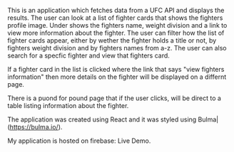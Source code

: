 
This is an application which fetches data from a UFC API and displays the results. The user can look at a list of fighter cards that shows the fighters profile image. Under shows the fighters name, weight division and a link to view more information about the fighter. The user can filter how the list of fighter cards appear, either by wether the fighter holds a title or not, by fighters weight division and by fighters names from a-z. The user can also search for a specfic fighter and view that fighters card. 

If a fighter card in the list is clicked where the link that says "view fighters information" then more details on the fighter will be displayed on a differnt page.

There is a puond for pound page that if the user clicks, will be direct to a table listing information about the fighter.

The application was created using React and it was styled using Bulma|(https://bulma.io/).

My application is hosted on firebase: Live Demo.
